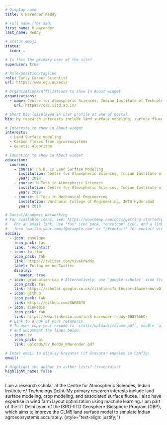 ```yaml
---
# Display name
title: K Narender Reddy

# Full name (for SEO)
first_name: K Narender
last_name: Reddy

# Status emoji
status:
  icon: ☕️

# Is this the primary user of the site?
superuser: true

# Role/position/tagline
role: Early Career Scientist
url: https://www.egu.eu/ecs/

# Organizations/Affiliations to show in About widget
organizations:
  - name: Centre for Atmospheric Sciences, Indian Institute of Technology Delhi
    url: https://cas.iitd.ac.in/

# Short bio (displayed in user profile at end of posts)
bio: My research interests include land surface modeling, surface fluxes (water, energy, and carbon fluxes), and renewable meteorology. I worked with the Integrated Science Assessment Model (ISAM) and the Community Land Surface Model version 5.0 (CLM5.0).

# Interests to show in About widget
interests:
  - Land Surface modeling
  - Carbon fluxes from agroecosystems
  - Genetic Algorithm

# Education to show in About widget
education:
  courses:
    - course: Ph.D. in Land Surface Modeling
      institution: Centre for Atmospheric Sciences, Indian Institute of Technology Delhi
      year: 2024
    - course: M.Tech in Atmospheric Sciences
      institution: Centre for Atmospheric Sciences, Indian Institute of Technology Delhi
      year: 2019
    - course: B.Tech in Mechanical Engineering 
      institution: Vardhaman College of Engineering, JNTU Hyderabad
      year: 2016

# Social/Academic Networking
# For available icons, see: https://wowchemy.com/docs/getting-started/page-builder/#icons
#   For an email link, use "fas" icon pack, "envelope" icon, and a link in the
#   form "mailto:your-email@example.com" or "/#contact" for contact widget.
social:
  - icon: envelope
    icon_pack: fas
    link: '/#contact'
  - icon: twitter
    icon_pack: fab
    link: https://twitter.com/vivekreddy
    label: Follow me on Twitter
    display:
      header: true
  - icon: graduation-cap # Alternatively, use `google-scholar` icon from `ai` icon pack
    icon_pack: fas
    link: https://scholar.google.co.uk/citations?authuser=1&user=Aw-vDfQAAAAJ
  - icon: github
    icon_pack: fab
    link: https://github.com/KNR8070
  - icon: linkedin
    icon_pack: fab
    link: https://www.linkedin.com/in/k-narender-reddy-00855b60/
  # Link to a PDF of your resume/CV.
  # To use: copy your resume to `static/uploads/resume.pdf`, enable `ai` icons in `params.yaml`,
  # and uncomment the lines below.
  - icon: cv
    icon_pack: ai
    link: uploads/CV_Reddy_KNarender.pdf

# Enter email to display Gravatar (if Gravatar enabled in Config)
email: ''

# Highlight the author in author lists? (true/false)
highlight_name: false
---
```


I am a research scholar at the Centre for Atmospheric Sciences, Indian Institute of Technology Delhi. My primary research interests include land surface modeling, crop modeling, and associated surface fluxes. I also have expertise in wind farm layout optimization using machine learning. I am part of the IIT Delhi team of the ISRO-IITD Geosphere-Biosphere Program (GBP), which aims to improve the CLM5 land surface model to simulate Indian agroecosystems accurately.
{style="text-align: justify;"}
